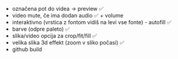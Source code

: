 - označena pot do videa -> preview ✅
- video mute, če ima dodan audio ✅ + volume
- interaktivno (vrstica z fontom vidiš na levi vse fonte) - autofill ✅ 
- barve (odpre paleto) ✅
- slika/video opcija za crop/fit/fill ✅ 
- velika slika 3d effekt (zoom v sliko počasi) ✅
- github build

